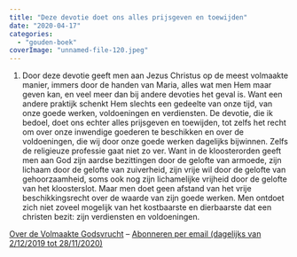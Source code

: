 ```yaml
---
title: "Deze devotie doet ons alles prijsgeven en toewijden"
date: "2020-04-17"
categories: 
  - "gouden-boek"
coverImage: "unnamed-file-120.jpeg"
---
```


1) Door deze devotie geeft men aan Jezus Christus op de meest volmaakte manier, immers door de handen van Maria, alles wat men Hem maar geven kan, en veel meer dan bij andere devoties het geval is. Want een andere praktijk schenkt Hem slechts een gedeelte van onze tijd, van onze goede werken, voldoeningen en verdiensten. De devotie, die ik bedoel, doet ons echter alles prijsgeven en toewijden, tot zelfs het recht om over onze inwendige goederen te beschikken en over de voldoeningen, die wij door onze goede werken dagelijks bijwinnen. Zelfs de religieuze professie gaat niet zo ver. Want in de kloosterorden geeft men aan God zijn aardse bezittingen door de gelofte van armoede, zijn lichaam door de gelofte van zuiverheid, zijn vrije wil door de gelofte van gehoorzaamheid, soms ook nog zijn lichamelijke vrijheid door de gelofte van het kloosterslot. Maar men doet geen afstand van het vrije beschikkingsrecht over de waarde van zijn goede werken. Men ontdoet zich niet zoveel mogelijk van het kostbaarste en dierbaarste dat een christen bezit: zijn verdiensten en voldoeningen.

[Over de Volmaakte Godsvrucht](/blog/een-jaar-lang-volmaakte-godsvrucht/) – [Abonneren per email (dagelijks van 2/12/2019 tot 28/11/2020)](http://eepurl.com/9RKvX)
